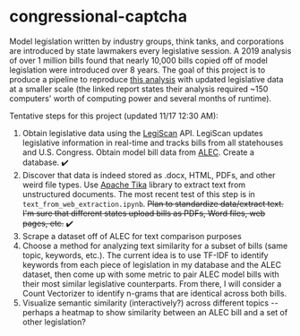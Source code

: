 # congressional-captcha

Model legislation written by industry groups, think tanks, and corporations are introduced by state lawmakers every legislative session. A 2019 analysis of over 1 million bills found that nearly 10,000 bills copied off of model legislation were introduced over 8 years. The goal of this project is to produce a pipeline to reproduce [this analysis](https://www.azcentral.com/in-depth/news/local/arizona-investigations/2019/04/04/abortion-gun-laws-stand-your-ground-model-bills-conservatives-liberal-corporate-influence-lobbyists/3361759002/) with updated legislative data at a smaller scale (the linked report states their analysis required ~150 computers' worth of computing power and several months of runtime). 

Tentative steps for this project (updated 11/17 12:30 AM): 
1. Obtain legislative data using the [LegiScan]([url](https://legiscan.com/legiscan)https://legiscan.com/legiscan) API. LegiScan updates legislative information in real-time and tracks bills from all statehouses and U.S. Congress. Obtain model bill data from [ALEC](https://alec.org/model-policy/?alec_search_term=&alec_post_type%5B%5D=model-policy&alec_year=&alec_p2p%5B%5D=&alec_meta%5B%5D=&alec_meta%5B%5D=&alec_term%5B%5D=&in_page_search=1). Create a database. ✔️
2. Discover that data is indeed stored as .docx, HTML, PDFs, and other weird file types. Use [Apache Tika](https://github.com/chrismattmann/tika-python) library to extract text from unstructured documents. The most recent test of this step is in `text_from_web_extraction.ipynb`. ~~Plan to standardize data/extract text. I'm sure that different states upload bills as PDFs, Word files, web pages, etc.~~ ✔️
3. Scrape a dataset off of ALEC for text comparison purposes 
4. Choose a method for analyzing text similarity for a subset of bills (same topic, keywords, etc.). The current idea is to use TF-IDF to identify keywords from each piece of legislation in my database and the ALEC dataset, then come up with some metric to pair ALEC model bills with their most similar legislative counterparts. From there, I will consider a Count Vectorizer to identify n-grams that are identical across both bills. 
5. Visualize semantic similarity (interactively?) across different topics -- perhaps a heatmap to show similarity between an ALEC bill and a set of other legislation? 

